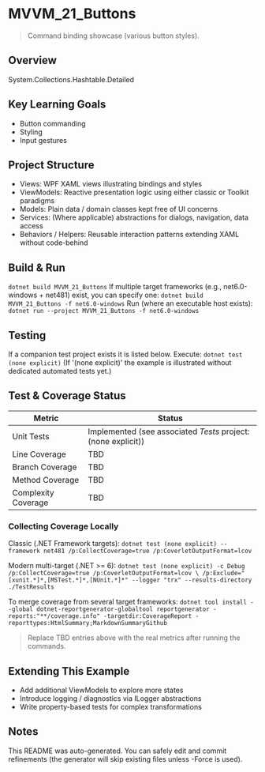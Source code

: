 ﻿# MVVM_21_Buttons

> Command binding showcase (various button styles).

## Overview
System.Collections.Hashtable.Detailed

## Key Learning Goals
- Button commanding
- Styling
- Input gestures

## Project Structure
- Views: WPF XAML views illustrating bindings and styles
- ViewModels: Reactive presentation logic using either classic or Toolkit paradigms
- Models: Plain data / domain classes kept free of UI concerns
- Services: (Where applicable) abstractions for dialogs, navigation, data access
- Behaviors / Helpers: Reusable interaction patterns extending XAML without code-behind

## Build & Run
`
dotnet build MVVM_21_Buttons
`
If multiple target frameworks (e.g., net6.0-windows + net481) exist, you can specify one:
`
dotnet build MVVM_21_Buttons -f net6.0-windows
`
Run (where an executable host exists):
`
dotnet run --project MVVM_21_Buttons -f net6.0-windows
`

## Testing
If a companion test project exists it is listed below. Execute:
`
dotnet test (none explicit)
`
(If '(none explicit)' the example is illustrated without dedicated automated tests yet.)

## Test & Coverage Status

| Metric | Status |
|--------|--------|
| Unit Tests | Implemented (see associated *Tests* project: (none explicit)) |
| Line Coverage | TBD |
| Branch Coverage | TBD |
| Method Coverage | TBD |
| Complexity Coverage | TBD |

### Collecting Coverage Locally

Classic (.NET Framework targets):
`
dotnet test (none explicit) --framework net481 /p:CollectCoverage=true /p:CoverletOutputFormat=lcov
`

Modern multi-target (.NET >= 6):
`
dotnet test (none explicit) -c Debug /p:CollectCoverage=true /p:CoverletOutputFormat=lcov \
  /p:Exclude="[xunit.*]*,[MSTest.*]*,[NUnit.*]*" --logger "trx" --results-directory ./TestResults
`

To merge coverage from several target frameworks:
`
dotnet tool install --global dotnet-reportgenerator-globaltool
reportgenerator -reports:"**/coverage.info" -targetdir:CoverageReport -reporttypes:HtmlSummary;MarkdownSummaryGithub
`

> Replace TBD entries above with the real metrics after running the commands.

## Extending This Example
- Add additional ViewModels to explore more states
- Introduce logging / diagnostics via ILogger abstractions
- Write property-based tests for complex transformations

## Notes
This README was auto-generated. You can safely edit and commit refinements (the generator will skip existing files unless -Force is used).
